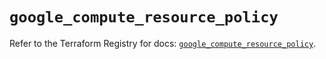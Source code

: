 # `google_compute_resource_policy`

Refer to the Terraform Registry for docs: [`google_compute_resource_policy`](https://registry.terraform.io/providers/hashicorp/google/5.14.0/docs/resources/compute_resource_policy).
